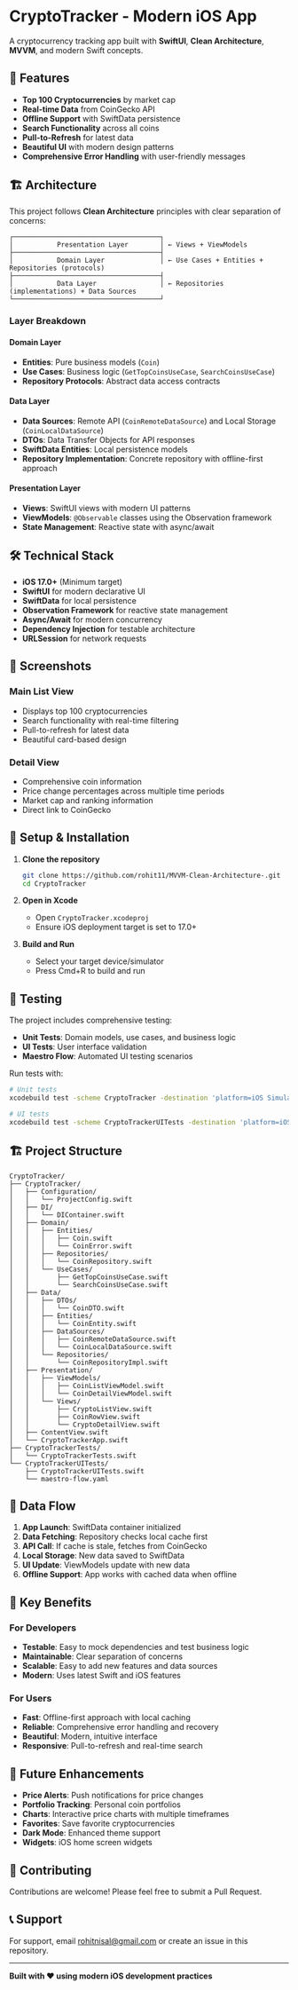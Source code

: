 # CryptoTracker - Modern iOS App

A cryptocurrency tracking app built with **SwiftUI**, **Clean Architecture**, **MVVM**, and modern Swift concepts.

## 🚀 Features

- **Top 100 Cryptocurrencies** by market cap
- **Real-time Data** from CoinGecko API
- **Offline Support** with SwiftData persistence
- **Search Functionality** across all coins
- **Pull-to-Refresh** for latest data
- **Beautiful UI** with modern design patterns
- **Comprehensive Error Handling** with user-friendly messages

## 🏗️ Architecture

This project follows **Clean Architecture** principles with clear separation of concerns:

```
┌─────────────────────────────────────┐
│           Presentation Layer        │ ← Views + ViewModels
├─────────────────────────────────────┤
│           Domain Layer              │ ← Use Cases + Entities + Repositories (protocols)
├─────────────────────────────────────┤
│           Data Layer                │ ← Repositories (implementations) + Data Sources
└─────────────────────────────────────┘
```

### **Layer Breakdown**

#### **Domain Layer**
- **Entities**: Pure business models (`Coin`)
- **Use Cases**: Business logic (`GetTopCoinsUseCase`, `SearchCoinsUseCase`)
- **Repository Protocols**: Abstract data access contracts

#### **Data Layer**
- **Data Sources**: Remote API (`CoinRemoteDataSource`) and Local Storage (`CoinLocalDataSource`)
- **DTOs**: Data Transfer Objects for API responses
- **SwiftData Entities**: Local persistence models
- **Repository Implementation**: Concrete repository with offline-first approach

#### **Presentation Layer**
- **Views**: SwiftUI views with modern UI patterns
- **ViewModels**: `@Observable` classes using the Observation framework
- **State Management**: Reactive state with async/await

## 🛠️ Technical Stack

- **iOS 17.0+** (Minimum target)
- **SwiftUI** for modern declarative UI
- **SwiftData** for local persistence
- **Observation Framework** for reactive state management
- **Async/Await** for modern concurrency
- **Dependency Injection** for testable architecture
- **URLSession** for network requests

## 📱 Screenshots

### Main List View
- Displays top 100 cryptocurrencies
- Search functionality with real-time filtering
- Pull-to-refresh for latest data
- Beautiful card-based design

### Detail View
- Comprehensive coin information
- Price change percentages across multiple time periods
- Market cap and ranking information
- Direct link to CoinGecko

## 🔧 Setup & Installation

1. **Clone the repository**
   ```bash
   git clone https://github.com/rohit11/MVVM-Clean-Architecture-.git
   cd CryptoTracker
   ```

2. **Open in Xcode**
   - Open `CryptoTracker.xcodeproj`
   - Ensure iOS deployment target is set to 17.0+

3. **Build and Run**
   - Select your target device/simulator
   - Press Cmd+R to build and run

## 🧪 Testing

The project includes comprehensive testing:

- **Unit Tests**: Domain models, use cases, and business logic
- **UI Tests**: User interface validation
- **Maestro Flow**: Automated UI testing scenarios

Run tests with:
```bash
# Unit tests
xcodebuild test -scheme CryptoTracker -destination 'platform=iOS Simulator,name=iPhone 15'

# UI tests
xcodebuild test -scheme CryptoTrackerUITests -destination 'platform=iOS Simulator,name=iPhone 15'
```

## 🏗️ Project Structure

```
CryptoTracker/
├── CryptoTracker/
│   ├── Configuration/
│   │   └── ProjectConfig.swift
│   ├── DI/
│   │   └── DIContainer.swift
│   ├── Domain/
│   │   ├── Entities/
│   │   │   ├── Coin.swift
│   │   │   └── CoinError.swift
│   │   ├── Repositories/
│   │   │   └── CoinRepository.swift
│   │   └── UseCases/
│   │       ├── GetTopCoinsUseCase.swift
│   │       └── SearchCoinsUseCase.swift
│   ├── Data/
│   │   ├── DTOs/
│   │   │   └── CoinDTO.swift
│   │   ├── Entities/
│   │   │   └── CoinEntity.swift
│   │   ├── DataSources/
│   │   │   ├── CoinRemoteDataSource.swift
│   │   │   └── CoinLocalDataSource.swift
│   │   └── Repositories/
│   │       └── CoinRepositoryImpl.swift
│   ├── Presentation/
│   │   ├── ViewModels/
│   │   │   ├── CoinListViewModel.swift
│   │   │   └── CoinDetailViewModel.swift
│   │   └── Views/
│   │       ├── CryptoListView.swift
│   │       ├── CoinRowView.swift
│   │       └── CryptoDetailView.swift
│   ├── ContentView.swift
│   └── CryptoTrackerApp.swift
├── CryptoTrackerTests/
│   └── CryptoTrackerTests.swift
└── CryptoTrackerUITests/
    ├── CryptoTrackerUITests.swift
    └── maestro-flow.yaml
```

## 🔄 Data Flow

1. **App Launch**: SwiftData container initialized
2. **Data Fetching**: Repository checks local cache first
3. **API Call**: If cache is stale, fetches from CoinGecko
4. **Local Storage**: New data saved to SwiftData
5. **UI Update**: ViewModels update with new data
6. **Offline Support**: App works with cached data when offline

## 🎯 Key Benefits

### **For Developers**
- **Testable**: Easy to mock dependencies and test business logic
- **Maintainable**: Clear separation of concerns
- **Scalable**: Easy to add new features and data sources
- **Modern**: Uses latest Swift and iOS features

### **For Users**
- **Fast**: Offline-first approach with local caching
- **Reliable**: Comprehensive error handling and recovery
- **Beautiful**: Modern, intuitive interface
- **Responsive**: Pull-to-refresh and real-time search

## 🚀 Future Enhancements

- **Price Alerts**: Push notifications for price changes
- **Portfolio Tracking**: Personal coin portfolios
- **Charts**: Interactive price charts with multiple timeframes
- **Favorites**: Save favorite cryptocurrencies
- **Dark Mode**: Enhanced theme support
- **Widgets**: iOS home screen widgets


## 🤝 Contributing

Contributions are welcome! Please feel free to submit a Pull Request.

## 📞 Support

For support, email rohitnisal@gmail.com or create an issue in this repository.

---

**Built with ❤️ using modern iOS development practices**
